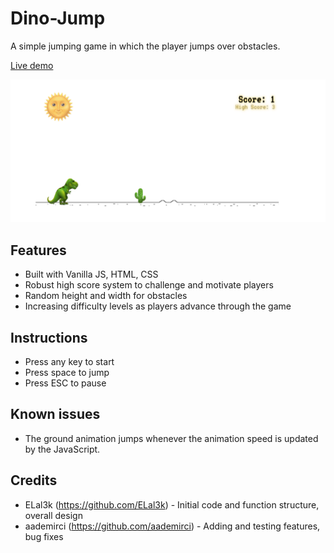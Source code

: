 # Dino-Jump

A simple jumping game in which the player jumps over obstacles.

[Live demo](https://elal3k.github.io/Dino-Jump/)


![Screensot](/assets/screenshot.png)

## Features

- Built with Vanilla JS, HTML, CSS
- Robust high score system to challenge and motivate players
- Random height and width for obstacles
- Increasing difficulty levels as players advance through the game

## Ιnstructions

- Press any key to start
- Press space to jump
- Press ESC to pause

## Known issues

- The ground animation jumps whenever the animation speed is updated by the JavaScript.

## Credits

- ELal3k (https://github.com/ELal3k) - Initial code and function structure, overall design
- aademirci (https://github.com/aademirci) - Adding and testing features, bug fixes
